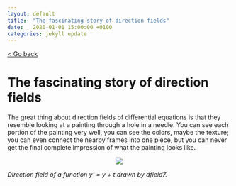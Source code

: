 ```yaml
---
layout: default
title:  "The fascinating story of direction fields"
date:   2020-01-01 15:00:00 +0100
categories: jekyll update
---
```


<p>
   <a href="/science-docs/#science_blog_and_thoughts">
      < Go back
  </a>
</p>

# The fascinating story of direction fields

The great thing about direction fields of differential equations is that they resemble looking at a painting through a hole in a needle. You can see each portion of the painting very well, you can see the colors, maybe the texture; you can even connect the nearby frames into one piece, but you can never get the final complete impression of what the painting looks like.

<p align="center">
  <img src="https://github.com/camillejr/science-docs/raw/master/_posts/dfield7.png">
</p>

*Direction field of a function y' = y + t drawn by dfield7.*

